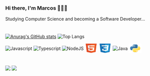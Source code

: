 ### Hi there, I'm Marcos 👨🏻‍🎓
Studying Computer Science and becoming a Software Developer...
#
[![Anurag's GitHub stats](https://github-readme-stats.vercel.app/api?username=elviomarcos1&theme=dark)](https://github.com/anuraghazra/github-readme-stats)
![Top Langs](https://github-readme-stats.vercel.app/api/top-langs/?username=elviomarcos1&theme=dark&hide_progress=true&layout=compact)
<div>
  <img align="center" alt="Javascript" height="30" width="40" title="Javascript" src="https://cdn.jsdelivr.net/gh/devicons/devicon@latest/icons/javascript/javascript-plain.svg">
  <img align="center" alt="Typescript" height="30" width="40" title="Typescript" src="https://cdn.jsdelivr.net/gh/devicons/devicon@latest/icons/typescript/typescript-original.svg"">
  <img align="center" alt="NodeJS" height="30" width="40" title="NodeJs" src="https://cdn.jsdelivr.net/gh/devicons/devicon@latest/icons/nodejs/nodejs-original.svg"">
  <img align="center" alt="HTML" height="30" width="40" title="HTML" src="https://raw.githubusercontent.com/devicons/devicon/master/icons/html5/html5-original.svg">
  <img align="center" alt="CSS" height="30" width="40" title="CSS" src="https://raw.githubusercontent.com/devicons/devicon/master/icons/css3/css3-original.svg">
  <img align="center" alt="Java" height="30" width="40" title="Java" src="https://cdn.jsdelivr.net/gh/devicons/devicon@latest/icons/java/java-original.svg">
  <img align="center" alt="Python" height="30" width="40" title="Python" src="https://raw.githubusercontent.com/devicons/devicon/master/icons/python/python-original.svg">
</div>

#
<div> 
    <a href="https://www.linkedin.com/in/elviomarcos1/?utm_source=share&utm_campaign=share_via&utm_content=profile&utm_medium=ios_app" target="_blank"><img src="https://img.shields.io/badge/-LinkedIn-%230077B5?style=for-the-badge&logo=linkedin&logoColor=white" target="_blank"></a> 
  <a href = "mailto:elviomarcosfj@gmail.com"><img src="https://img.shields.io/badge/-Gmail-%23333?style=for-the-badge&logo=gmail&logoColor=white" target="_blank"></a>
</div>
